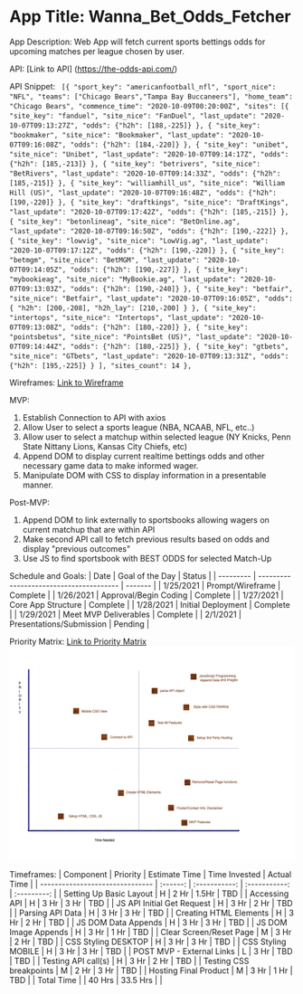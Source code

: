 # App Title: Wanna_Bet_Odds_Fetcher

App Description: Web App will fetch current sports bettings odds for upcoming matches per league chosen by user.

API: [Link to API] (https://the-odds-api.com/)

API Snippet: ` [{ "sport_key": "americanfootball_nfl", "sport_nice": "NFL", "teams": ["Chicago Bears","Tampa Bay Buccaneers"], "home_team": "Chicago Bears", "commence_time": "2020-10-09T00:20:00Z", "sites": [{ "site_key": "fanduel", "site_nice": "FanDuel", "last_update": "2020-10-07T09:13:27Z", "odds": {"h2h": [188,-225]} }, { "site_key": "bookmaker", "site_nice": "Bookmaker", "last_update": "2020-10-07T09:16:08Z", "odds": {"h2h": [184,-220]} }, { "site_key": "unibet", "site_nice": "Unibet", "last_update": "2020-10-07T09:14:17Z", "odds": {"h2h": [185,-213]} }, { "site_key": "betrivers", "site_nice": "BetRivers", "last_update": "2020-10-07T09:14:33Z", "odds": {"h2h": [185,-215]} }, { "site_key": "williamhill_us", "site_nice": "William Hill (US)", "last_update": "2020-10-07T09:16:48Z", "odds": {"h2h": [190,-220]} }, { "site_key": "draftkings", "site_nice": "DraftKings", "last_update": "2020-10-07T09:17:42Z", "odds": {"h2h": [185,-215]} }, { "site_key": "betonlineag", "site_nice": "BetOnline.ag", "last_update": "2020-10-07T09:16:50Z", "odds": {"h2h": [190,-222]} }, { "site_key": "lowvig", "site_nice": "LowVig.ag", "last_update": "2020-10-07T09:17:12Z", "odds": {"h2h": [190,-220]} }, { "site_key": "betmgm", "site_nice": "BetMGM", "last_update": "2020-10-07T09:14:05Z", "odds": {"h2h": [190,-227]} }, { "site_key": "mybookieag", "site_nice": "MyBookie.ag", "last_update": "2020-10-07T09:13:03Z", "odds": {"h2h": [190,-240]} }, { "site_key": "betfair", "site_nice": "Betfair", "last_update": "2020-10-07T09:16:05Z", "odds": { "h2h": [200,-208], "h2h_lay": [210,-200] } }, { "site_key": "intertops", "site_nice": "Intertops", "last_update": "2020-10-07T09:13:08Z", "odds": {"h2h": [180,-220]} }, { "site_key": "pointsbetus", "site_nice": "PointsBet (US)", "last_update": "2020-10-07T09:14:44Z", "odds": {"h2h": [180,-225]} }, { "site_key": "gtbets", "site_nice": "GTbets", "last_update": "2020-10-07T09:13:31Z", "odds": {"h2h": [195,-225]} } ], "sites_count": 14 },`

Wireframes: [Link to Wireframe](https://wireframe.cc/SXndMc)

MVP:

1. Establish Connection to API with axios
2. Allow User to select a sports league (NBA, NCAAB, NFL, etc..)
3. Allow user to select a matchup within selected league (NY Knicks, Penn State Nittany Lions, Kansas City Chiefs, etc)
4. Append DOM to display current realtime bettings odds and other necessary game data to make informed wager.
5. Manipulate DOM with CSS to display information in a presentable manner.

Post-MVP:

1. Append DOM to link externally to sportsbooks allowing wagers on current matchup that are within API
2. Make second API call to fetch previous results based on odds and display "previous outcomes"
3. Use JS to find sportsbook with BEST ODDS for selected Match-Up

Schedule and Goals:
| Date | Goal of the Day | Status |
| --------- | --------------------------------------- | ------- |
| 1/25/2021 | Prompt/Wireframe | Complete |
| 1/26/2021 | Approval/Begin Coding | Complete |
| 1/27/2021 | Core App Structure | Complete |
| 1/28/2021 | Initial Deployment | Complete |
| 1/29/2021 | Meet MVP Deliverables | Complete |
| 2/1/2021 | Presentations/Submission | Pending |

Priority Matrix: [Link to Priority Matrix](https://drive.google.com/file/d/1h6b-Pgw7N-GC2XifGAZZEinY6ZF-N-Ef/view?usp=sharing)
![priority matrix](https://github.com/amarp86/Odds_Fetcher/blob/main/Wanna%20Bet%20Priority%20Matrix.png)

Timeframes:
| Component | Priority | Estimate Time | Time Invested | Actual Time |
| ------------------------------- | :------: | :-----------: | :-----------: | :---------: |
| Setting Up Basic Layout | H | 2 Hr | 1.5Hr | TBD |
| Accessing API | H | 3 Hr | 3 Hr | TBD |
| JS API Initial Get Request | H | 3 Hr | 2 Hr | TBD |
| Parsing API Data | H | 3 Hr | 3 Hr | TBD |
| Creating HTML Elements | H | 3 Hr | 2 Hr | TBD |
| JS DOM Data Appends | H | 3 Hr | 3 Hr | TBD |
| JS DOM Image Appends | H | 3 Hr | 1 Hr | TBD |
| Clear Screen/Reset Page | M | 3 Hr | 2 Hr | TBD |
| CSS Styling DESKTOP | H | 3 Hr | 3 Hr | TBD |
| CSS Styling MOBILE | H | 3 Hr | 3 Hr | TBD |
| POST MVP - External Links | L | 3 Hr | TBD | TBD |
| Testing API call(s) | H | 3 Hr | 2 Hr | TBD |
| Testing CSS breakpoints | M | 2 Hr | 3 Hr | TBD |
| Hosting Final Product | M | 3 Hr | 1 Hr | TBD |
| Total Time | | 40 Hrs | 33.5 Hrs | |
